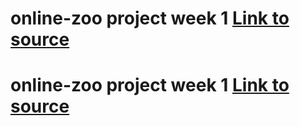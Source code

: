 # online-zoo project week 1 [Link to source](https://guliaisaeva.github.io/online-zoo/pages/main/index.html)

# online-zoo project week 1 [Link to source](https://guliaisaeva.github.io/online-zoo/pages/donate/donate.html)